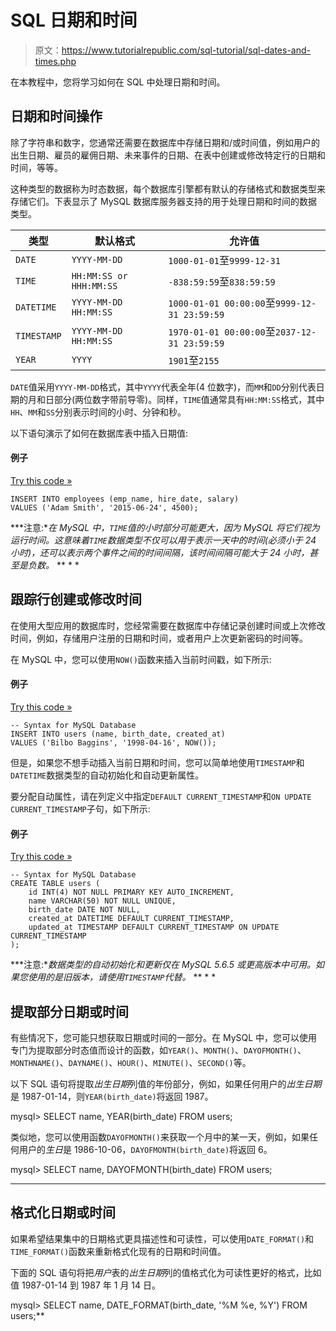 # SQL 日期和时间

> 原文：<https://www.tutorialrepublic.com/sql-tutorial/sql-dates-and-times.php>

在本教程中，您将学习如何在 SQL 中处理日期和时间。

## 日期和时间操作

除了字符串和数字，您通常还需要在数据库中存储日期和/或时间值，例如用户的出生日期、雇员的雇佣日期、未来事件的日期、在表中创建或修改特定行的日期和时间，等等。

这种类型的数据称为时态数据，每个数据库引擎都有默认的存储格式和数据类型来存储它们。下表显示了 MySQL 数据库服务器支持的用于处理日期和时间的数据类型。

| 类型 | 默认格式 | 允许值 |
| --- | --- | --- |
| `DATE` | `YYYY-MM-DD` | `1000-01-01`至`9999-12-31` |
| `TIME` | `HH:MM:SS or HHH:MM:SS` | `-838:59:59`至`838:59:59` |
| `DATETIME` | `YYYY-MM-DD HH:MM:SS` | `1000-01-01 00:00:00`至`9999-12-31 23:59:59` |
| `TIMESTAMP` | `YYYY-MM-DD HH:MM:SS` | `1970-01-01 00:00:00`至`2037-12-31 23:59:59` |
| `YEAR` | `YYYY` | `1901`至`2155` |

`DATE`值采用`YYYY-MM-DD`格式，其中`YYYY`代表全年(4 位数字)，而`MM`和`DD`分别代表日期的月和日部分(两位数字带前导零)。同样，`TIME`值通常具有`HH:MM:SS`格式，其中`HH`、`MM`和`SS`分别表示时间的小时、分钟和秒。

以下语句演示了如何在数据库表中插入日期值:

#### 例子

[Try this code »](../codelab.php?topic=sql&file=insert-a-date-value-in-table "Try this code using online Editor")

```
INSERT INTO employees (emp_name, hire_date, salary)
VALUES ('Adam Smith', '2015-06-24', 4500);
```

 ***注意:**在 MySQL 中，`TIME`值的小时部分可能更大，因为 MySQL 将它们视为运行时间。这意味着`TIME`数据类型不仅可以用于表示一天中的时间(必须小于 24 小时)，还可以表示两个事件之间的时间间隔，该时间间隔可能大于 24 小时，甚至是负数。*  ** * *

## 跟踪行创建或修改时间

在使用大型应用的数据库时，您经常需要在数据库中存储记录创建时间或上次修改时间，例如，存储用户注册的日期和时间，或者用户上次更新密码的时间等。

在 MySQL 中，您可以使用`NOW()`函数来插入当前时间戳，如下所示:

#### 例子

[Try this code »](../codelab.php?topic=sql&file=insert-current-date-and-time-in-table "Try this code using online Editor")

```
-- Syntax for MySQL Database 
INSERT INTO users (name, birth_date, created_at)
VALUES ('Bilbo Baggins', '1998-04-16', NOW());
```

但是，如果您不想手动插入当前日期和时间，您可以简单地使用`TIMESTAMP`和`DATETIME`数据类型的自动初始化和自动更新属性。

要分配自动属性，请在列定义中指定`DEFAULT CURRENT_TIMESTAMP`和`ON UPDATE CURRENT_TIMESTAMP`子句，如下所示:

#### 例子

[Try this code »](../codelab.php?topic=sql&file=auto-initialization-of-date-and-time "Try this code using online Editor")

```
-- Syntax for MySQL Database 
CREATE TABLE users (
    id INT(4) NOT NULL PRIMARY KEY AUTO_INCREMENT,
    name VARCHAR(50) NOT NULL UNIQUE,
    birth_date DATE NOT NULL,
    created_at DATETIME DEFAULT CURRENT_TIMESTAMP,
    updated_at TIMESTAMP DEFAULT CURRENT_TIMESTAMP ON UPDATE CURRENT_TIMESTAMP
);
```

 ***注意:**数据类型的自动初始化和更新仅在 MySQL 5.6.5 或更高版本中可用。如果您使用的是旧版本，请使用`TIMESTAMP`代替。*  ** * *

## 提取部分日期或时间

有些情况下，您可能只想获取日期或时间的一部分。在 MySQL 中，您可以使用专门为提取部分时态值而设计的函数，如`YEAR()`、`MONTH()`、`DAYOFMONTH()`、`MONTHNAME()`、`DAYNAME()`、`HOUR()`、`MINUTE()`、`SECOND()`等。

以下 SQL 语句将提取*出生日期*列值的年份部分，例如，如果任何用户的*出生日期*是 1987-01-14，则`YEAR(birth_date)`将返回 1987。

mysql> SELECT name, YEAR(birth_date) FROM users;

类似地，您可以使用函数`DAYOFMONTH()`来获取一个月中的某一天，例如，如果任何用户的*生日*是 1986-10-06，`DAYOFMONTH(birth_date)`将返回 6。

mysql> SELECT name, DAYOFMONTH(birth_date) FROM users;

* * *

## 格式化日期或时间

如果希望结果集中的日期格式更具描述性和可读性，可以使用`DATE_FORMAT()`和`TIME_FORMAT()`函数来重新格式化现有的日期和时间值。

下面的 SQL 语句将把*用户*表的*出生日期*列的值格式化为可读性更好的格式，比如值 1987-01-14 到 1987 年 1 月 14 日。

mysql> SELECT name, DATE_FORMAT(birth_date, '%M %e, %Y') FROM users;**